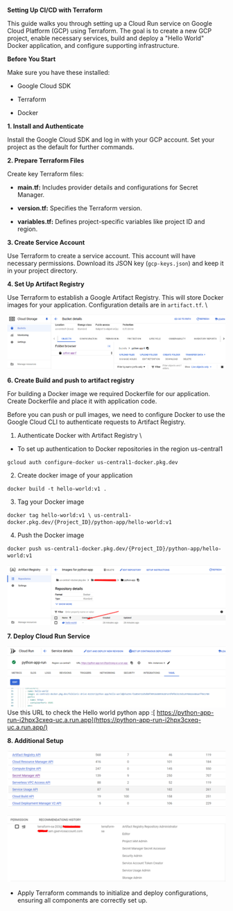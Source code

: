 **Setting Up CI/CD with Terraform**

This guide walks you through setting up a Cloud Run service on Google Cloud Platform (GCP) using Terraform. The goal is to create a new GCP project, enable necessary services, build and deploy a "Hello World" Docker application, and configure supporting infrastructure.

**Before You Start**

Make sure you have these installed:

- Google Cloud SDK

- Terraform

- Docker

**1. Install and Authenticate**

Install the Google Cloud SDK and log in with your GCP account. Set your project as the default for further commands.

**2. Prepare Terraform Files**

Create key Terraform files:

- **main.tf:** Includes provider details and configurations for Secret Manager.

- **version.tf:** Specifies the Terraform version.

- **variables.tf:** Defines project-specific variables like project ID and region.

**3. Create Service Account**

Use Terraform to create a service account. This account will have necessary permissions. Download its JSON key (`gcp-keys.json`) and keep it in your project directory.

**4. Set Up Artifact Registry**

Use Terraform to establish a Google Artifact Registry. This will store Docker images for your application. Configuration details are in `artifact.tf`. \


![Enter image alt description](Images/sKZ_Image_1.png)

**6. Create Build and push to artifact registry**

For building a Docker image we required Dockerfile for our application. Create Dockerfile and place it with application code.

Before you can push or pull images, we need to configure Docker to use the Google Cloud CLI to authenticate requests to Artifact Registry.

1. Authenticate Docker with Artifact Registry  \
- To set up authentication to Docker repositories in the region us-central1

```
gcloud auth configure-docker us-central1-docker.pkg.dev
```
2. Create docker image of your application

```
docker build -t hello-world:v1 .
```
3.  Tag your Docker image

```
docker tag hello-world:v1 \ us-central1-docker.pkg.dev/{Project_ID}/python-app/hello-world:v1
```
4. Push the Docker image

```
docker push us-central1-docker.pkg.dev/{Project_ID}/python-app/hello-world:v1
```
![Enter image alt description](Images/e3M_Image_2.png)

**7. Deploy Cloud Run Service**

![Enter image alt description](Images/iHB_Image_3.png)
 \
Use this URL to check the Hello world python app :[ https://python-app-run-i2hpx3cxeq-uc.a.run.app](https://python-app-run-i2hpx3cxeq-uc.a.run.app/)

**8. Additional Setup**

![Enter image alt description](Images/mrQ_Image_4.png)

![Enter image alt description](Images/EO2_Image_5.png)

- Apply Terraform commands to initialize and deploy configurations, ensuring all components are correctly set up.
